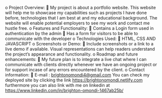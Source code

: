 o Project Overview:
 My project is about a portfolio website. This website will help me to showcase my capabilities such as projects I have done before, technologies that I am best at and my educational background. The website will enable potential employers to see my work and contact me hustle free.
o Features and Functionality:
 Contains a Login form used in authentication by the admin
 Has a form for visitors to be able to communicate with the developer
o Technologies Used:
 HTML, CSS AND JAVASCRIPT
o Screenshots or Demo:
 Include screenshots or a link to a live demo if available. Visual representations can help readers understand the project’s appearance and functionality.
o Roadmap and future enhancements:
 My future plan is to integrate a live chat where I can communicate with clients directly whenever we have an ongoing project or for support incase of any errors encountered by the client.
o Contact information:
 E-mail : <brightonomondi4@gmail.com>
You can check my deployed site by clicking the link <https://brightonomondi.netlify.com> furthermore you can also link with me on linkedin at <https://www.linkedin.com/in/brighton-omondi-1467ab25b/>
